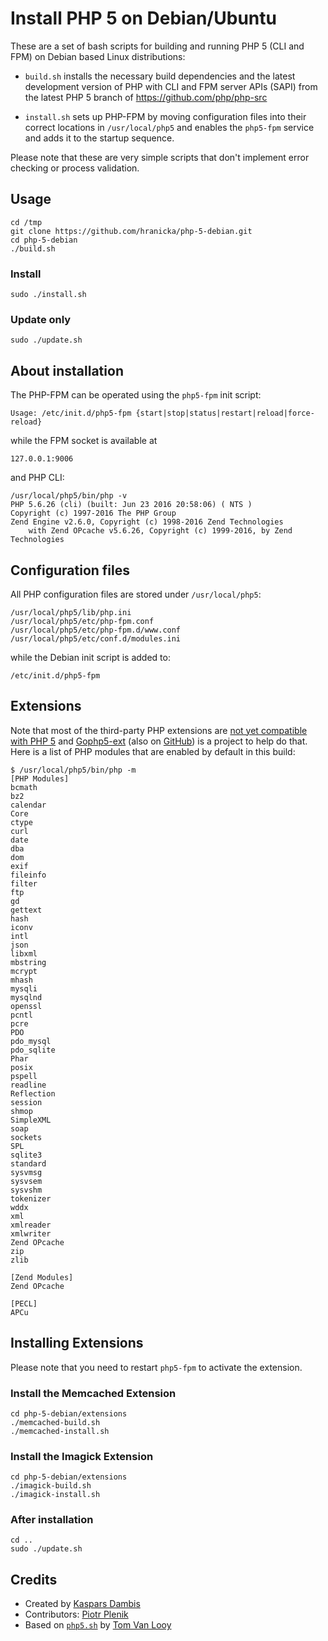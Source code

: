 # Install PHP 5 on Debian/Ubuntu

These are a set of bash scripts for building and running PHP 5 (CLI and FPM) on Debian based Linux distributions:

- `build.sh` installs the necessary build dependencies and the latest development version of PHP with CLI and FPM server APIs (SAPI) from the latest PHP 5 branch of https://github.com/php/php-src

- `install.sh` sets up PHP-FPM by moving configuration files into their correct locations in `/usr/local/php5` and enables the `php5-fpm` service and adds it to the startup sequence.

Please note that these are very simple scripts that don't implement error checking or process validation.


## Usage

	cd /tmp
	git clone https://github.com/hranicka/php-5-debian.git
	cd php-5-debian
	./build.sh

### Install

	sudo ./install.sh

### Update only

	sudo ./update.sh

## About installation

The PHP-FPM can be operated using the `php5-fpm` init script:

	Usage: /etc/init.d/php5-fpm {start|stop|status|restart|reload|force-reload}

while the FPM socket is available at

	127.0.0.1:9006

and PHP CLI:

	/usr/local/php5/bin/php -v
	PHP 5.6.26 (cli) (built: Jun 23 2016 20:58:06) ( NTS )
	Copyright (c) 1997-2016 The PHP Group
	Zend Engine v2.6.0, Copyright (c) 1998-2016 Zend Technologies
		with Zend OPcache v5.6.26, Copyright (c) 1999-2016, by Zend Technologies


## Configuration files

All PHP configuration files are stored under `/usr/local/php5`:

	/usr/local/php5/lib/php.ini
	/usr/local/php5/etc/php-fpm.conf
	/usr/local/php5/etc/php-fpm.d/www.conf
	/usr/local/php5/etc/conf.d/modules.ini

while the Debian init script is added to:

	/etc/init.d/php5-fpm


## Extensions

Note that most of the third-party PHP extensions are [not yet compatible with PHP 5](https://github.com/gophp5/gophp5-ext/wiki/extensions-catalog) and [Gophp5-ext](http://gophp5.org/) (also on [GitHub](https://github.com/gophp5/gophp5-ext)) is a project to help do that. Here is a list of PHP modules that are enabled by default in this build:

	$ /usr/local/php5/bin/php -m
	[PHP Modules]
	bcmath
	bz2
	calendar
	Core
	ctype
	curl
	date
	dba
	dom
	exif
	fileinfo
	filter
	ftp
	gd
	gettext
	hash
	iconv
	intl
	json
	libxml
	mbstring
	mcrypt
	mhash
	mysqli
	mysqlnd
	openssl
	pcntl
	pcre
	PDO
	pdo_mysql
	pdo_sqlite
	Phar
	posix
	pspell
	readline
	Reflection
	session
	shmop
	SimpleXML
	soap
	sockets
	SPL
	sqlite3
	standard
	sysvmsg
	sysvsem
	sysvshm
	tokenizer
	wddx
	xml
	xmlreader
	xmlwriter
	Zend OPcache
	zip
	zlib

	[Zend Modules]
	Zend OPcache
	
	[PECL]
	APCu


## Installing Extensions

Please note that you need to restart `php5-fpm` to activate the extension.

### Install the Memcached Extension

	cd php-5-debian/extensions
	./memcached-build.sh
	./memcached-install.sh

### Install the Imagick Extension

	cd php-5-debian/extensions
	./imagick-build.sh
	./imagick-install.sh

### After installation

	cd ..
	sudo ./update.sh

## Credits

- Created by [Kaspars Dambis](http://kaspars.net)
- Contributors: [Piotr Plenik](https://github.com/jupeter)
- Based on [`php5.sh`](https://gist.github.com/tvlooy/953a7c0658e70b573ab4) by [Tom Van Looy](http://www.intracto.com/nl/blog/running-symfony2-on-php5)
